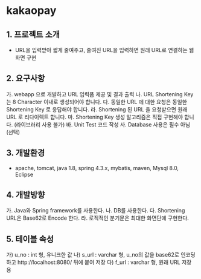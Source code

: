 # kakaopay

## 1. 프로젝트 소개
  - URL을 입력받아 짧게 줄여주고, 줄여진 URL을 입력하면 원래 URL로 연결하는 웹화면 구현
  
## 2. 요구사항
  가. webapp 으로 개발하고 URL 입력폼 제공 및 결과 출력
  나. URL Shortening Key 는 8 Character 이내로 생성되어야 합니다.
  다. 동일한 URL 에 대한 요청은 동일한 Shortening Key 로 응답해야 합니다.
  라. Shortening 된 URL 을 요청받으면 원래 URL 로 리다이렉트 합니다.
  마. Shortening Key 생성 알고리즘은 직접 구현해야 합니다. (라이브러리 사용 불가)
  바. Unit Test 코드 작성
  사. Database 사용은 필수 아님 (선택)
  
## 3. 개발환경
  - apache, tomcat, java 1.8, spring 4.3.x, mybatis, maven, Mysql 8.0, Eclipse
  
## 4. 개발방향
  가. Java와 Spring framework를 사용한다.
  나. DB를 사용한다. 
  다. Shortening URL은 Base62로 Encode 한다.
  라. 로직적인 분기문은 최대한 화면단에 구현한다.
  
## 5. 테이블 속성
  가) u_no : int 형, 유니크한 값
  나) s_url : varchar 형, u_no의 값을 base62로 인코딩하고 http://localhost:8080/ 뒤에 붙여 저장
  다) f_url : varchar 형, 원래 URL 저장 용